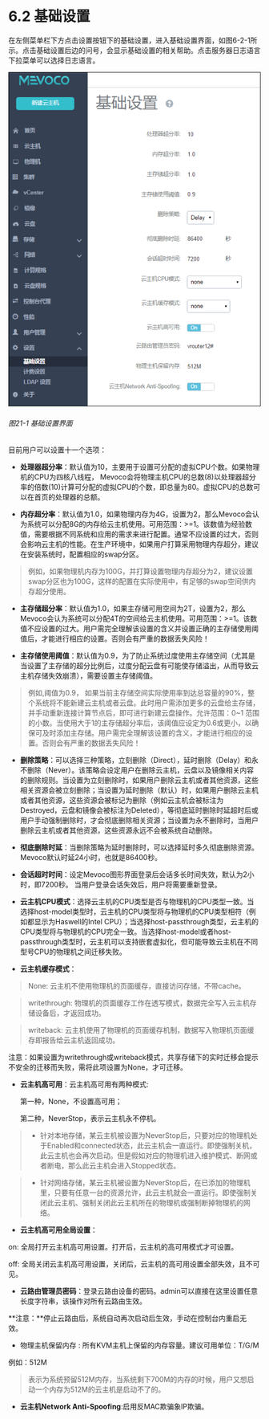 # 6.2 基础设置

在左侧菜单栏下方点击设置按钮下的基础设置，进入基础设置界面，如图6-2-1所示。点击基础设置后边的问号，会显示基础设置的相关帮助。点击服务器日志语言下拉菜单可以选择日志语言。
 
![png](../images/21-1.png "图21-1 基础设置界面")
###### 图21-1 基础设置界面  

目前用户可以设置十一个选项：

- **处理器超分率**：默认值为10，主要用于设置可分配的虚拟CPU个数。如果物理机的CPU为四核八线程， Mevoco会将物理主机CPU的总数(8)以处理器超分率的倍数(10)计算可分配的虚拟CPU的个数，即总量为80。虚拟CPU的总数可以在首页的处理器的总额。

- **内存超分率**：默认值为1.0，如果物理内存为4G，设置为2，那么Mevoco会认为系统可以分配8G的内存给云主机使用。可用范围：>=1。该数值为经验数值，需要根据不同系统和应用的需求来进行配置。通常不应设置的过大，否则会影响云主机的性能。在生产环境中，如果用户打算采用物理内存超分，建议在安装系统时，配置相应的swap分区。

> 例如，如果物理机内存为100G，并打算设置物理内存超分为2，建议设置swap分区也为100G，这样的配置在实际使用中，有足够的swap空间供内存超分使用。

- **主存储超分率**：默认值为1.0，如果主存储可用空间为2T，设置为2，那么Mevoco会认为系统可以分配4T的空间给云主机使用。可用范围：>=1。该数值不应设置的过大。用户需完全理解该设置的含义并设置正确的主存储使用阈值后，才能进行相应的设置。否则会有严重的数据丢失风险！

- **主存储使用阈值**：默认值为0.9，为了防止系统过度使用主存储空间（尤其是当设置了主存储的超分比例后，过度分配云盘有可能使存储溢出，从而导致云主机存储失效崩溃），需要设置主存储阈值。

> 例如,阈值为0.9， 如果当前主存储空间实际使用率到达总容量的90%，整个系统将不能新建云主机或者云盘。此时用户需添加更多的云盘给主存储，并手动重新连接计算节点后，即可进行新建云盘操作。允许范围：0~1 范围的小数。当使用大于1的主存储超分率后，该阈值应设定为0.6或更小，以确保可及时添加主存储。用户需完全理解该设置的含义，才能进行相应的设置。否则会有严重的数据丢失风险！

- **删除策略**：可以选择三种策略，立刻删除（Direct），延时删除（Delay）和永不删除（Never）。该策略会设定用户在删除云主机，云盘以及镜像相关内容的删除规则。当设置为立刻删除时，如果用户删除云主机或者其他资源，这些相关资源会被立刻删除；当设置为延时删除（默认）时，如果用户删除云主机或者其他资源，这些资源会被标记为删除（例如云主机会被标注为Destroyed，云盘和镜像会被标注为Deleted），等彻底延时删除时延超时后或用户手动强制删除时，才会彻底删除相关资源；当设置为永不删除时，当用户删除云主机或者其他资源，这些资源永远不会被系统自动删除。

- **彻底删除时延**：当删除策略为延时删除时，可以选择延时多久彻底删除资源。Mevoco默认时延24小时，也就是86400秒。 

- **会话超时时间**：设定Mevoco图形界面登录后会话多长时间失效，默认为2小时，即7200秒。 当用户登录会话失效后，用户将需要重新登录。

- **云主机CPU模式**：选择云主机的CPU类型是否与物理机的CPU类型一致。当选择host-model类型时，云主机的CPU类型将与物理机的CPU类型相符（例如都显示为Haswell的Intel CPU）；当选择host-passthrough类型，云主机的CPU类型将与物理机的CPU完全一致。当选择host-model或者host-passthrough类型时，云主机可以支持嵌套虚拟化，但可能导致云主机在不同型号CPU的物理机之间迁移失败。

- **云主机缓存模式**：

> None: 云主机不使用物理机的页面缓存，直接访问存储，不带cache。

> writethrough: 物理机的页面缓存工作在透写模式，数据完全写入云主机存储设备后，才返回成功。

> writeback: 云主机使用了物理机的页面缓存机制，数据写入物理机页面缓存即报告给云主机返回成功。

注意：如果设置为writethrough或writeback模式，共享存储下的实时迁移会提示不安全的迁移而失败，需将此项设置为None，才可迁移。

- **云主机高可用**：云主机高可用有两种模式: 

  第一种，None，不设置高可用；

  第二种，NeverStop，表示云主机永不停机。

> * 针对本地存储，某云主机被设置为NeverStop后，只要对应的物理机处于Enabled和connected状态，此云主机会一直运行。即使强制关机，此云主机也会再次启动。但是假如对应的物理机进入维护模式、断网或者断电，那么此云主机会进入Stopped状态。

> * 针对网络存储，某云主机被设置为NeverStop后，在已添加的物理机里，只要有任意一台的资源允许，此云主机就会一直运行。即使强制关闭此云主机、强制关闭此云主机所在的物理机或强制断掉物理机的网络。

- **云主机高可用全局设置**：

on: 全局打开云主机高可用设置。打开后，云主机的高可用模式才可设置。
 
off: 全局关闭云主机高可用设置，关闭后，云主机的高可用设置全部失效，且不可见。

* **云路由管理员密码**：登录云路由设备的密码。admin可以直接在这里设置任意长度字符串，该操作对所有云路由生效。

**注意：**停止云路由后，系统自动再次启动后生效，手动在控制台内重启无效。
 
* 物理主机保留内存
:
所有KVM主机上保留的内存容量。建议可用单位：T/G/M

例如：512M

> 表示为系统预留512M内存，当系统剩下700M的内存的时候，用户又想启动一个内存为512M的云主机是启动不了的。

* **云主机Network Anti-Spoofing**:启用反MAC欺骗象IP欺骗。

